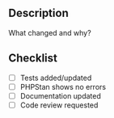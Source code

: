 ## Description
What changed and why?

## Checklist
- [ ] Tests added/updated
- [ ] PHPStan shows no errors
- [ ] Documentation updated
- [ ] Code review requested